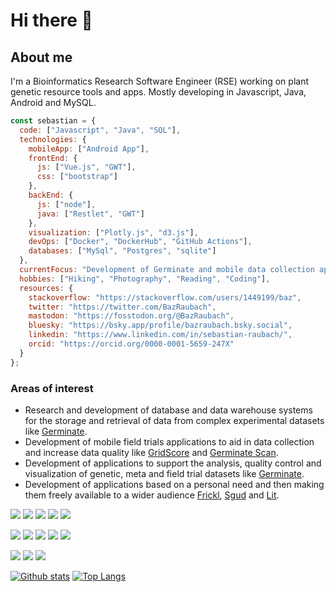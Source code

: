 # Hi there 👋

## About me

I'm a Bioinformatics Research Software Engineer (RSE) working on plant genetic resource tools and apps. Mostly developing in Javascript, Java, Android and MySQL.

```javascript
const sebastian = {
  code: ["Javascript", "Java", "SQL"],
  technologies: {
    mobileApp: ["Android App"],
    frontEnd: {
      js: ["Vue.js", "GWT"],
      css: ["bootstrap"]
    },
    backEnd: {
      js: ["node"],
      java: ["Restlet", "GWT"]
    },
    visualization: ["Plotly.js", "d3.js"],
    devOps: ["Docker", "DockerHub", "GitHub Actions"],
    databases: ["MySql", "Postgres", "sqlite"]
  },
  currentFocus: "Development of Germinate and mobile data collection apps",
  hobbies: ["Hiking", "Photography", "Reading", "Coding"],
  resources: {
    stackoverflow: "https://stackoverflow.com/users/1449199/baz",
    twitter: "https://twitter.com/BazRaubach",
    mastodon: "https://fosstodon.org/@BazRaubach",
    bluesky: "https://bsky.app/profile/bazraubach.bsky.social",
    linkedin: "https://www.linkedin.com/in/sebastian-raubach/",
    orcid: "https://orcid.org/0000-0001-5659-247X"
  }
};
```

### Areas of interest

- Research and development of database and data warehouse systems for the storage and retrieval of data from complex experimental datasets like [Germinate](https://germinateplatform.github.io/get-germinate/).
- Development of mobile field trials applications to aid in data collection and increase data quality like [GridScore](https://github.com/cropgeeks/gridscore) and [Germinate Scan](https://ics.hutton.ac.uk/get-germinate-scan/).
- Development of applications to support the analysis, quality control and visualization of genetic, meta and field trial datasets like [Germinate](https://germinateplatform.github.io/get-germinate/).
- Development of applications based on a personal need and then making them freely available to a wider audience [Frickl](https://sebastian-raubach.github.io/frickl-web/), [Sgud](https://github.com/sebastian-raubach/sgud-client) and [Lit](https://github.com/sebastian-raubach/lit).


![](https://img.shields.io/badge/Code-Java-informational?style=flat&logo=java&logoColor=white&color=3498db)
![](https://img.shields.io/badge/Code-Javascript-informational?style=flat&logo=javascript&logoColor=white&color=3498db)
![](https://img.shields.io/badge/Code-Vue.js-informational?style=flat&logo=vue.js&logoColor=white&color=3498db)
![](https://img.shields.io/badge/Code-Kotlin-informational?style=flat&logo=kotlin&logoColor=white&color=3498db)
![](https://img.shields.io/badge/Code-MySQL-informational?style=flat&logo=mysql&logoColor=white&color=3498db)

![](https://img.shields.io/badge/Tool-Docker-informational?style=flat&logo=docker&logoColor=white&color=8e44ad)
![](https://img.shields.io/badge/Tool-GitHub-informational?style=flat&logo=github&logoColor=white&color=8e44ad)
![](https://img.shields.io/badge/Tool-GitHub_Actions-informational?style=flat&logo=github-actions&logoColor=white&color=8e44ad)
![](https://img.shields.io/badge/Tool-Webpack-informational?style=flat&logo=webpack&logoColor=white&color=8e44ad)
![](https://img.shields.io/badge/Tool-Gradle-informational?style=flat&logo=gradle&logoColor=white&color=8e44ad)

![](https://img.shields.io/badge/Editor-VSCode-informational?style=flat&logo=visual-studio-code&logoColor=white&color=27ae60)
![](https://img.shields.io/badge/Editor-Intellij_IDEA-informational?style=flat&logo=intellij-idea&logoColor=white&color=27ae60)
![](https://img.shields.io/badge/Editor-Sublime_Text-informational?style=flat&logo=sublime-text&logoColor=white&color=27ae60)


[![Github stats](https://github-readme-stats.vercel.app/api?username=sebastian-raubach&hide=prs&show_icons=true&include_all_commits=true&count_private=true)](https://github.com/anuraghazra/github-readme-stats)
[![Top Langs](https://github-readme-stats.vercel.app/api/top-langs/?username=sebastian-raubach&show_icons=true&layout=compact&langs_count=6)](https://github.com/anuraghazra/github-readme-stats)

